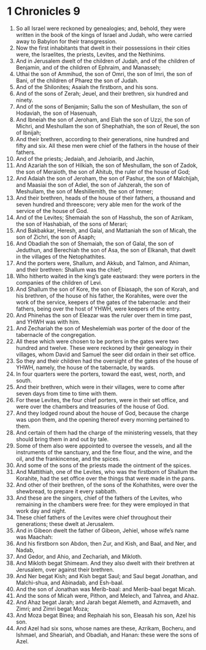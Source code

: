 ﻿# 1 Chronicles 9
1. So all Israel were reckoned by genealogies; and, behold, they were written in the book of the kings of Israel and Judah, who were carried away to Babylon for their transgression. 
2.  Now the first inhabitants that dwelt in their possessions in their cities were, the Israelites, the priests, Levites, and the Nethinims. 
3. And in Jerusalem dwelt of the children of Judah, and of the children of Benjamin, and of the children of Ephraim, and Manasseh; 
4. Uthai the son of Ammihud, the son of Omri, the son of Imri, the son of Bani, of the children of Pharez the son of Judah. 
5. And of the Shilonites; Asaiah the firstborn, and his sons. 
6. And of the sons of Zerah; Jeuel, and their brethren, six hundred and ninety. 
7. And of the sons of Benjamin; Sallu the son of Meshullam, the son of Hodaviah, the son of Hasenuah, 
8. And Ibneiah the son of Jeroham, and Elah the son of Uzzi, the son of Michri, and Meshullam the son of Shephathiah, the son of Reuel, the son of Ibnijah; 
9. And their brethren, according to their generations, nine hundred and fifty and six. All these men were chief of the fathers in the house of their fathers. 
10.  And of the priests; Jedaiah, and Jehoiarib, and Jachin, 
11. And Azariah the son of Hilkiah, the son of Meshullam, the son of Zadok, the son of Meraioth, the son of Ahitub, the ruler of the house of God; 
12. And Adaiah the son of Jeroham, the son of Pashur, the son of Malchijah, and Maasiai the son of Adiel, the son of Jahzerah, the son of Meshullam, the son of Meshillemith, the son of Immer; 
13. And their brethren, heads of the house of their fathers, a thousand and seven hundred and threescore; very able men for the work of the service of the house of God. 
14. And of the Levites; Shemaiah the son of Hasshub, the son of Azrikam, the son of Hashabiah, of the sons of Merari; 
15. And Bakbakkar, Heresh, and Galal, and Mattaniah the son of Micah, the son of Zichri, the son of Asaph; 
16. And Obadiah the son of Shemaiah, the son of Galal, the son of Jeduthun, and Berechiah the son of Asa, the son of Elkanah, that dwelt in the villages of the Netophathites. 
17. And the porters were, Shallum, and Akkub, and Talmon, and Ahiman, and their brethren: Shallum was the chief; 
18. Who hitherto waited in the king’s gate eastward: they were porters in the companies of the children of Levi. 
19. And Shallum the son of Kore, the son of Ebiasaph, the son of Korah, and his brethren, of the house of his father, the Korahites, were over the work of the service, keepers of the gates of the tabernacle: and their fathers, being over the host of YHWH, were keepers of the entry. 
20. And Phinehas the son of Eleazar was the ruler over them in time past, and YHWH was with him. 
21. And Zechariah the son of Meshelemiah was porter of the door of the tabernacle of the congregation. 
22. All these which were chosen to be porters in the gates were two hundred and twelve. These were reckoned by their genealogy in their villages, whom David and Samuel the seer did ordain in their set office. 
23. So they and their children had the oversight of the gates of the house of YHWH, namely, the house of the tabernacle, by wards. 
24. In four quarters were the porters, toward the east, west, north, and south. 
25. And their brethren, which were in their villages, were to come after seven days from time to time with them. 
26. For these Levites, the four chief porters, were in their set office, and were over the chambers and treasuries of the house of God. 
27.  And they lodged round about the house of God, because the charge was upon them, and the opening thereof every morning pertained to them. 
28. And certain of them had the charge of the ministering vessels, that they should bring them in and out by tale. 
29. Some of them also were appointed to oversee the vessels, and all the instruments of the sanctuary, and the fine flour, and the wine, and the oil, and the frankincense, and the spices. 
30. And some of the sons of the priests made the ointment of the spices. 
31. And Mattithiah, one of the Levites, who was the firstborn of Shallum the Korahite, had the set office over the things that were made in the pans. 
32. And other of their brethren, of the sons of the Kohathites, were over the shewbread, to prepare it every sabbath. 
33. And these are the singers, chief of the fathers of the Levites, who remaining in the chambers were free: for they were employed in that work day and night. 
34. These chief fathers of the Levites were chief throughout their generations; these dwelt at Jerusalem. 
35.  And in Gibeon dwelt the father of Gibeon, Jehiel, whose wife’s name was Maachah: 
36. And his firstborn son Abdon, then Zur, and Kish, and Baal, and Ner, and Nadab, 
37. And Gedor, and Ahio, and Zechariah, and Mikloth. 
38. And Mikloth begat Shimeam. And they also dwelt with their brethren at Jerusalem, over against their brethren. 
39. And Ner begat Kish; and Kish begat Saul; and Saul begat Jonathan, and Malchi-shua, and Abinadab, and Esh-baal. 
40. And the son of Jonathan was Merib-baal: and Merib-baal begat Micah. 
41. And the sons of Micah were, Pithon, and Melech, and Tahrea, and Ahaz. 
42. And Ahaz begat Jarah; and Jarah begat Alemeth, and Azmaveth, and Zimri; and Zimri begat Moza; 
43. And Moza begat Binea; and Rephaiah his son, Eleasah his son, Azel his son. 
44. And Azel had six sons, whose names are these, Azrikam, Bocheru, and Ishmael, and Sheariah, and Obadiah, and Hanan: these were the sons of Azel. 
